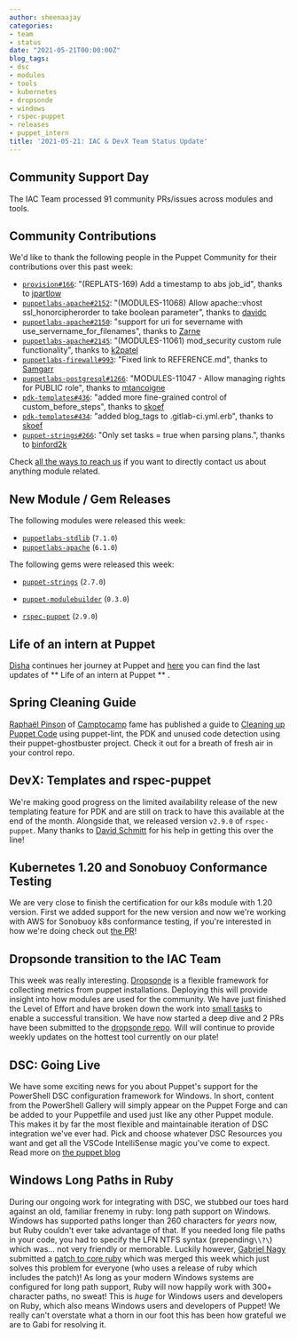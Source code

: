 ```yaml
---
author: sheenaajay
categories:
- team
- status
date: "2021-05-21T00:00:00Z"
blog_tags:
- dsc
- modules
- tools
- kubernetes
- dropsonde
- windows
- rspec-puppet
- releases
- puppet_intern
title: '2021-05-21: IAC & DevX Team Status Update'
---
```


## Community Support Day

The IAC Team processed 91 community PRs/issues across modules and tools.

## Community Contributions

We'd like to thank the following people in the Puppet Community for their contributions over this past week:

- [`provision#166`][provision-pr-166]: "(REPLATS-169) Add a timestamp to abs job_id", thanks to [jpartlow][jpartlow]
- [`puppetlabs-apache#2152`][puppetlabs-apache-pr-2152]: "(MODULES-11068) Allow apache::vhost ssl_honorcipherorder to take boolean parameter", thanks to [davidc][davidc]
- [`puppetlabs-apache#2150`][puppetlabs-apache-pr-2150]: "support for uri for severname with use_servername_for_filenames", thanks to [Zarne][Zarne]
- [`puppetlabs-apache#2145`][puppetlabs-apache-pr-2145]: "(MODULES-11061) mod_security custom rule functionality", thanks to [k2patel][k2patel]
- [`puppetlabs-firewall#993`][puppetlabs-firewall-pr-993]: "Fixed link to REFERENCE.md", thanks to [Samgarr][Samgarr]
- [`puppetlabs-postgresql#1266`][puppetlabs-postgresql-pr-1266]: "MODULES-11047 - Allow managing rights for PUBLIC role", thanks to [mtancoigne][mtancoigne]
- [`pdk-templates#436`][pdk-templates-pr-436]: "added more fine-grained control of custom_before_steps", thanks to [skoef][skoef]
- [`pdk-templates#434`][pdk-templates-pr-434]: "added blog_tags to .gitlab-ci.yml.erb", thanks to [skoef][skoef]
- [`puppet-strings#266`][puppet-strings-pr-266]: "Only set tasks = true when parsing plans.", thanks to [binford2k][binford2k]

Check [all the ways to reach us](/blog/updates/2021-01-20-reaching-out.md) if you want to directly contact us about anything module related.

## New Module / Gem Releases

The following modules were released this week:

- [`puppetlabs-stdlib`][puppetlabs-stdlib] (`7.1.0`)
- [`puppetlabs-apache`][puppetlabs-apache] (`6.1.0`)

The following gems were released this week:

- [`puppet-strings`][puppet-strings] (`2.7.0`)
- [`puppet-modulebuilder`][puppet-modulebuilder] (`0.3.0`)
- [`rspec-puppet`][rspec-puppet] (`2.9.0`)

  [puppetlabs-stdlib]: https://github.com/puppetlabs/puppetlabs-stdlib
  [puppetlabs-apache]: https://github.com/puppetlabs/puppetlabs-apache
  [puppetlabs-dsc]: https://github.com/puppetlabs/puppetlabs-dsc
  [provision-pr-166]: https://github.com/puppetlabs/provision/pull/166
  [jpartlow]: https://github.com/jpartlow
  [puppetlabs-apache-pr-2152]: https://github.com/puppetlabs/puppetlabs-apache/pull/2152
  [davidc]: https://github.com/davidc
  [puppetlabs-apache-pr-2150]: https://github.com/puppetlabs/puppetlabs-apache/pull/2150
  [Zarne]: https://github.com/Zarne
  [puppetlabs-apache-pr-2145]: https://github.com/puppetlabs/puppetlabs-apache/pull/2145
  [k2patel]: https://github.com/k2patel
  [puppetlabs-firewall-pr-993]: https://github.com/puppetlabs/puppetlabs-firewall/pull/993
  [Samgarr]: https://github.com/Samgarr
  [puppetlabs-postgresql-pr-1266]: https://github.com/puppetlabs/puppetlabs-postgresql/pull/1266
  [mtancoigne]: https://github.com/mtancoigne
  [pdk-templates-pr-436]: https://github.com/puppetlabs/pdk-templates/pull/436
  [skoef]: https://github.com/skoef
  [pdk-templates-pr-434]: https://github.com/puppetlabs/pdk-templates/pull/434
  [puppet-strings-pr-266]: https://github.com/puppetlabs/puppet-strings/pull/266
  [binford2k]: https://github.com/binford2k
  [puppet-modulebuilder]: https://rubygems.org/gems/puppet-modulebuilder
  [puppet-strings]: https://rubygems.org/gems/puppet-strings
  [rspec-puppet]: https://rubygems.org/gems/rspec-puppet

## Life of an intern at Puppet

[Disha][Disha] continues her journey at Puppet and [here](https://puppetlabs.github.io/iac/docs/life_of_intern) you can find the last updates of ** Life of an intern at Puppet ** .

## Spring Cleaning Guide

[Raphaël Pinson](https://dev.to/raphink) of [Camptocamp](https://www.camptocamp.com) fame has published a guide to [Cleaning up Puppet Code](https://dev.to/camptocamp-ops/cleaning-up-puppet-code-4da2) using puppet-lint, the PDK and unused code detection using their puppet-ghostbuster project.
Check it out for a breath of fresh air in your control repo.

## DevX: Templates and rspec-puppet

We're making good progress on the limited availability release of the new templating feature for PDK and are still on track to have this available at the end of the month.
Alongside that, we released version `v2.9.0` of `rspec-puppet`.
Many thanks to [David Schmitt][DavidSchmitt] for his help in getting this over the line!

## Kubernetes 1.20 and Sonobuoy Conformance Testing

We are very close to finish the certification for our k8s module with 1.20 version.
First we added support for the new version and now we're working with AWS for Sonobuoy k8s conformance testing, if you're interested in how we're doing check out [the PR](https://github.com/puppetlabs/puppetlabs-kubernetes/pull/512)!

## Dropsonde transition to the IAC Team

This week was really interesting.
[Dropsonde](https://dev.to/binford2k/telemetry-that-doesn-t-suck-na2) is a flexible framework for collecting metrics from puppet installations.
Deploying this will provide insight into how modules are used for the community.
We have just finished the Level of Effort and have broken down the work into [small tasks](https://tickets.puppetlabs.com/browse/IAC-1608) to enable a successful transition.
We have now started a deep dive and 2 PRs have been submitted to the [dropsonde repo](https://github.com/puppetlabs/dropsonde).
Will will continue to provide weekly updates on the hottest tool currently on our plate!

## DSC: Going Live

We have some exciting news for you about Puppet's support for the PowerShell DSC configuration framework for Windows.
In short, content from the PowerShell Gallery will simply appear on the Puppet Forge and can be added to your Puppetfile and used just like any other Puppet module.
This makes it by far the most flexible and maintainable iteration of DSC integration we've ever had.
Pick and choose whatever DSC Resources you want and get all the VSCode IntelliSense magic you've come to expect.
Read more on [the puppet blog](https://puppet.com/blog/powershell-dsc-the-next-generation/)

## Windows Long Paths in Ruby

During our ongoing work for integrating with DSC, we stubbed our toes hard against an old, familiar frenemy in ruby: long path support on Windows.
Windows has supported paths longer than 260 characters for _years_ now, but Ruby couldn't ever take advantage of that.
If you needed long file paths in your code, you had to specify the LFN NTFS syntax (prepending`\\?\`) which was... not very friendly or memorable.
Luckily however, [Gabriel Nagy][gabi] submitted a [patch to core ruby][ruby-lfn-patch] which was merged this week which just solves this problem for everyone (who uses a release of ruby which includes the patch)!
As long as your modern Windows systems are configured for long path support, Ruby will now happily work with 300+ character paths, no sweat!
This is _huge_ for Windows users and developers on Ruby, which also means Windows users and developers of Puppet!
We really can't overstate what a thorn in our foot this has been how grateful we are to Gabi for resolving it.

  [gabi]: https://github.com/GabrielNagy
  [ruby-lfn-patch]: https://github.com/ruby/ruby/pull/4505
  [Adrian]:             https://github.com/adrianiurca
  [Ben]:                https://github.com/binford2k
  [Ciaran]:             https://github.com/sanfrancrisko
  [Daiana]:             https://github.com/daianamezdrea
  [Danny]:              https://github.com/carabasdaniel
  [DavidArmstrong]:     https://github.com/da-ar
  [DavidSchmitt]:       https://github.com/DavidS
  [DavidSwan]:          https://github.com/david22swan
  [Disha]:              https://github.com/Disha-maker
  [James]:              https://github.com/jpogran
  [Lore]:               https://github.com/lionce
  [Michael]:            https://github.com/michaeltlombardi
  [Paula]:              https://github.com/pmcmaw
  [Sheena]:             https://github.com/sheenaajay
  [Supported Modules]:  https://puppetlabs.github.io/iac/modules/
  [Tools]:              https://puppetlabs.github.io/iac/tools/
